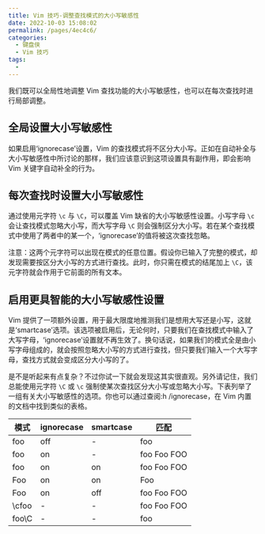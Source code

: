 ```yaml
---
title: Vim 技巧-调整查找模式的大小写敏感性
date: 2022-10-03 15:08:02
permalink: /pages/4ec4c6/
categories:
  - 键盘侠
  - Vim 技巧
tags:
  -
---
```


我们既可以全局性地调整 Vim 查找功能的大小写敏感性，也可以在每次查找时进行局部调整。

## 全局设置大小写敏感性

如果启用‘ignorecase’设置，Vim 的查找模式将不区分大小写。正如在自动补全与大小写敏感性中所讨论的那样，我们应该意识到这项设置具有副作用，即会影响 Vim 关键字自动补全的行为。

## 每次查找时设置大小写敏感性

通过使用元字符 `\c` 与 `\C`，可以覆盖 Vim 缺省的大小写敏感性设置。小写字母 `\c` 会让查找模式忽略大小写，而大写字母 `\C` 则会强制区分大小写。若在某个查找模式中使用了两者中的某一个，‘ignorecase’的值将被这次查找忽略。

注意：这两个元字符可以出现在模式的任意位置。假设你已输入了完整的模式，却发现需要按区分大小写的方式进行查找。此时，你只需在模式的结尾加上 `\C`，该元字符就会作用于它前面的所有文本。

## 启用更具智能的大小写敏感性设置

Vim 提供了一项额外设置，用于最大限度地推测我们是想用大写还是小写，这就是‘smartcase’选项。该选项被启用后，无论何时，只要我们在查找模式中输入了大写字母，‘ignorecase’设置就不再生效了。换句话说，如果我们的模式全是由小写字母组成的，就会按照忽略大小写的方式进行查找，但只要我们输入一个大写字母，查找方式就会变成区分大小写的了。

是不是听起来有点复杂？不过你试一下就会发现这其实很直观。另外请记住，我们总能使用元字符 `\C` 或 `\c` 强制使某次查找区分大小写或忽略大小写。下表列举了一组有关大小写敏感性的选项。你也可以通过查阅:h /ignorecase，在 Vim 内置的文档中找到类似的表格。

| 模式  | ignorecase | smartcase | 匹配        |
| ----- | ---------- | --------- | ----------- |
| foo   | off        | -         | foo         |
| foo   | on         | -         | foo Foo FOO |
| foo   | on         | on        | foo Foo FOO |
| Foo   | on         | on        | Foo         |
| Foo   | on         | off       | foo Foo FOO |
| \cfoo | -          | -         | foo Foo FOO |
| foo\C | -          | -         | foo         |
